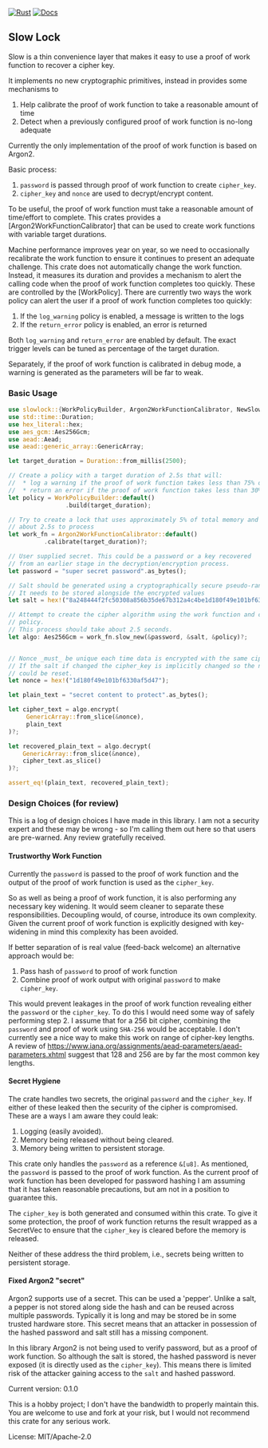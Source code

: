 [![Rust](https://github.com/rimasu/slowlock/actions/workflows/rust.yml/badge.svg)](https://github.com/rimasu/slowlock/actions/workflows/rust.yml)
[![Docs](https://docs.rs/slowlock/badge.svg)](https://docs.rs/slowlock)

## Slow Lock

Slow is a thin convenience layer that makes it easy to use a proof of work function
to recover a cipher key.

It implements no new cryptographic primitives, instead in provides some mechanisms to

1) Help calibrate the proof of work function to take a reasonable amount of time
2) Detect when a previously configured proof of work function is no-long adequate

Currently the only implementation of the proof of work function is based
on Argon2.


Basic process:

1. `password` is passed through proof of work function to create `cipher_key`.
3. `cipher_key` and `nonce` are used to decrypt/encrypt content.

To be useful, the proof of work function must take a reasonable amount of time/effort
to complete. This crates provides a [Argon2WorkFunctionCalibrator] that can be used to
create work functions with variable target durations.

Machine performance improves year on year, so we need to occasionally recalibrate
the work function to ensure it continues to present an adequate challenge.  This crate
does not automatically change the work function.  Instead, it measures its duration
and provides a mechanism to alert the calling code when the proof of work function
completes too quickly. These are controlled by the [WorkPolicy]. There are currently
two ways the work policy can alert the user if a proof of work function completes too
quickly:

1) If the `log_warning` policy is enabled, a message is written to the logs
2) If the `return_error` policy is enabled, an error is returned

Both `log_warning` and `return_error` are enabled by default. The exact trigger
levels can be tuned as percentage of the target duration.

Separately, if the proof of work function is calibrated in debug mode, a warning is
generated as the parameters will be far to weak.

### Basic Usage
```rust
use slowlock::{WorkPolicyBuilder, Argon2WorkFunctionCalibrator, NewSlowAead};
use std::time::Duration;
use hex_literal::hex;
use aes_gcm::Aes256Gcm;
use aead::Aead;
use aead::generic_array::GenericArray;

let target_duration = Duration::from_millis(2500);

// Create a policy with a target duration of 2.5s that will:
//  * log a warning if the proof of work function takes less than 75% of the target duration
//  * return an error if the proof of work function takes less than 30% of target duration.
let policy = WorkPolicyBuilder::default()
                .build(target_duration);

// Try to create a lock that uses approximately 5% of total memory and takes
// about 2.5s to process
let work_fn = Argon2WorkFunctionCalibrator::default()
          .calibrate(target_duration)?;

// User supplied secret. This could be a password or a key recovered
// from an earlier stage in the decryption/encryption process.
let password = "super secret password".as_bytes();

// Salt should be generated using a cryptographically secure pseudo-random number generator
// It needs to be stored alongside the encrypted values
let salt = hex!("8a248444f2fc50308a856b35de67b312a4c4be1d180f49e101bf6330af5d47");

// Attempt to create the cipher algorithm using the work function and checking the
// policy.
// This process should take about 2.5 seconds.
let algo: Aes256Gcm = work_fn.slow_new(&password, &salt, &policy)?;


// Nonce _must_ be unique each time data is encrypted with the same cipher_key.
// If the salt if changed the cipher_key is implicitly changed so the nonce
// could be reset.
let nonce = hex!("1d180f49e101bf6330af5d47");

let plain_text = "secret content to protect".as_bytes();

let cipher_text = algo.encrypt(
     GenericArray::from_slice(&nonce),
     plain_text
)?;

let recovered_plain_text = algo.decrypt(
    GenericArray::from_slice(&nonce),
    cipher_text.as_slice()
)?;

assert_eq!(plain_text, recovered_plain_text);

```

### Design Choices (for review)

This is a log of design choices I have made in this library. I am not a security
expert and these may be wrong - so I'm calling them out here so that users are
pre-warned.  Any review gratefully received.

#### Trustworthy Work Function

Currently the `password` is passed to the proof of work function and the output of
the proof of work function is used as the `cipher_key`.

So as well as being a proof of work function, it is also performing any necessary
key widening.  It would seem cleaner to separate these responsibilities. Decoupling
would, of course, introduce its own complexity.  Given the current proof of
work function is explicitly designed with key-widening in mind this complexity
has been avoided.

If better separation of is real value (feed-back welcome) an alternative approach would be:

1) Pass hash of `password` to proof of work function
2) Combine proof of work output with original `password` to make `cipher_key`.

This would prevent leakages in the proof of work function revealing either the `password`
or the `cipher_key`.  To do this I would need some way of safely performing step 2.
I assume that for a 256 bit cipher, combining the `password` and proof of work using `SHA-256`
would be acceptable.  I don't currently see a nice way to make this work on range
of cipher-key lengths. A review of <https://www.iana.org/assignments/aead-parameters/aead-parameters.xhtml>
suggest that  128 and 256 are by far the most common key lengths.

#### Secret Hygiene

The crate handles two secrets, the original `password` and the `cipher_key`. If either of
these leaked then the security of the cipher is compromised.  These are a ways I am aware they
could leak:

1) Logging (easily avoided).
2) Memory being released without being cleared.
3) Memory being written to persistent storage.

This crate only handles the `password` as a reference `&[u8]`. As mentioned, the `password` is
passed to the proof of work function. As the current proof of work function has been developed for
password hashing I am assuming that it has taken reasonable precautions, but am not in a
position to guarantee this.

The `cipher_key` is both generated and consumed within this crate.
To give it some protection, the proof of work function returns the result wrapped as a SecretVec
to ensure that the `cipher_key` is cleared before the memory is released.

Neither of these address the third problem, i.e., secrets being written to persistent
storage.

#### Fixed Argon2 "secret"

Argon2 supports use of a secret.  This can be used a 'pepper'. Unlike a salt, a pepper is
not stored along side the hash and can be reused across multiple passwords. Typically it
is long and may be stored be in some trusted hardware store.  This secret means that an attacker
in possession of the hashed password and salt still has a missing component.

In this library Argon2 is not being used to verify password, but as a proof of work
function. So although the salt is stored, the hashed password is never exposed (it is
directly used as the `cipher_key`). This means there is limited risk of the attacker gaining access
to the `salt` and hashed password.

Current version: 0.1.0

This is a hobby project; I don't have the bandwidth
to properly maintain this.  You are welcome to use
and fork at your risk, but I would not recommend this
crate for any serious work.

License: MIT/Apache-2.0
